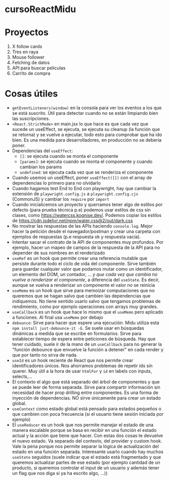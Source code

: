 # cursoReactMidu

# Proyectos

1. X follow cards
2. Tres en raya
3. Mouse follower
4. Fetching de datos
5. API para buscar peliculas
6. Carrito de compra 

# Cosas útiles

- `getEventListeners(window)` en la consola para ver los eventos a los que se está suscrito. Útil para detectar cuando no se están limpiando bien las suscripciones.
- `<React.StrictMode>` en main.jsx lo que hace es que cada vez que sucede un useEffect, se ejecuta, se ejecuta su cleanup (la función que se retorna) y se vuelve a ejecutar, todo esto para comprobar que ha ido bien. Es una medida para desarrolladores, en producción no se debería poner.
- Dependencias del `useEffect`:
  - `[]`: se ejecuta cuando se monta el componente
  - `[params]`: se ejecuta cuando se monta el componente y cuando cambian los params
  - `undefined`: se ejecuta cada vez que se renderiza el componente
- Cuando usemos un useEffect, poner `useEffect([])` con el array de dependencias lo primero para no olvidarlo
- Cuando hagamos test End to End con playwright, hay que cambiar la extensión de `playwright.config.js` a `playwright.config.cjs` (CommonJS) y cambiar los `require` por `import`
- Cuando inicialicemos un proyecto y querramos tener algo de estilos por defecto (para prueba técnica p.e) podemos usar estilos de css sin clases, como https://watercss.kognise.dev/. Podemos copiar los estilos de https://cdn.jsdelivr.net/npm/water.css@2/out/dark.css
- No mostrar las respuestas de las APIs haciendo `console.log`. Mejor hacer la petición desde el navegador/postman y crear una carpeta con ejemplos de respuestas (p.e respuesta ok y respuesta vacía).
- Intentar sacar el contrato de la API de componentes muy profundos. Por ejemplo, hacer un mapeo de campos de la respuesta de la API para no depender de sus nombres en el renderizado
- `useRef` es un hook que permite crear una referencia mutable que persiste durante todo el ciclo de vida del componente. Sirve también para guardar cualquier valor que podamos mutar como un identificador, un elemento del DOM, un contador, ... _y que cada vez que cambia no vuelve a renderizar el componente_, a diferencia del `useState`. Es decir, aunque se vuelva a renderizar un componente el valor no se reinicia
- `useMemo` es un hook que sirve para memoizar computaciones que no queremos que se hagan salvo que cambien las dependencias que indiquemos. No tiene sentido usarlo salvo que tengamos problemas de rendimiento, como por ejemplo operaciones con arrays muy grandes.
- `useCallback` es un hook que hace lo mismo que el `useMemo` pero aplicado a funciones. Al final usa `useMemo` por debajo
- `debounce`: Sirve para hacer que espere una ejecución. Midu utiliza esta `npm install just-debounce-it -E`. Se suele usar en búsquedas dinámicas a medida que se escribe en formularios. Sirve para establecer tiempo de espera entre peticiones de búsqueda. Hay que tener cuidado, suele ir de la mano de un `useCallback` para no generar la "función debounce que envuelve la función a detener" en cada render y que por tanto no sirva de nada.
- `useId` es un hook reciente de React que nos permite crear identificadores únicos. Nos ahorramos problemas de repetir ids sin querer. Muy útil a la hora de usar `htmlFor` y `id` en labels con inputs, selects,...
- El contexto el algo que está separado del árbol de componentes y que se puede leer de forma separada. Sirve para compartir información sin necesidad de hacer prop drilling entre componentes. Es una forma de inyección de dependencias. NO sirve únicamente para crear un estado global.
- `useContext` como estado global está pensado para estados pequeños o que cambien con poca frecuencia (si el usuario tiene sesión iniciada por ejemplo)
- El `useReducer` es un hook que nos permite manejar el estado de una manera escalable porque se basa en recibir en una función el estado actual y la acción que tiene que hacer. Con estas dos cosas te devuelve el nuevo estado. Va separado del contexto, del provider y custom hook. Vale la pena porque nos permite separar la lógica de actualización del estado en una función separada. Interesante usarlo cuando hay muchos `useState` seguidos (suele indicar que el estado está fragmentado y que queremos actualizar partes de ese estado (por ejemplo cantidad de un producto, si queremos controlar el input de un usuario y además tener un flag que nos diga si ya ha escrito algo, ...))